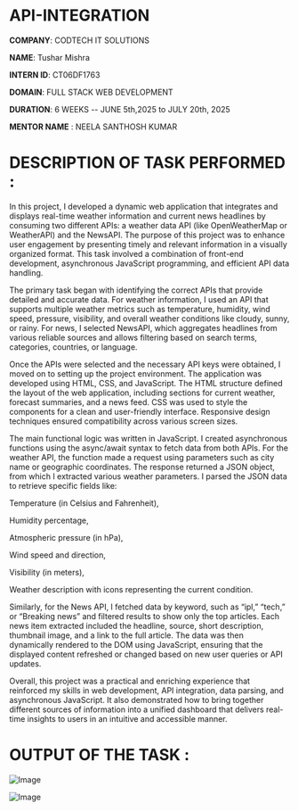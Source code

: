 # API-INTEGRATION

**COMPANY**: CODTECH IT SOLUTIONS

**NAME**: Tushar Mishra

**INTERN ID**: CT06DF1763

**DOMAIN**: FULL STACK WEB DEVELOPMENT

**DURATION**: 6 WEEKS -- JUNE 5th,2025 to JULY 20th, 2025

**MENTOR NAME** : NEELA SANTHOSH KUMAR

# DESCRIPTION OF TASK PERFORMED :

In this project, I developed a dynamic web application that integrates and displays real-time weather information and current news headlines by consuming two different APIs: a weather data API (like OpenWeatherMap or WeatherAPI) and the NewsAPI. The purpose of this project was to enhance user engagement by presenting timely and relevant information in a visually organized format. This task involved a combination of front-end development, asynchronous JavaScript programming, and efficient API data handling.

The primary task began with identifying the correct APIs that provide detailed and accurate data. For weather information, I used an API that supports multiple weather metrics such as temperature, humidity, wind speed, pressure, visibility, and overall weather conditions like cloudy, sunny, or rainy. For news, I selected NewsAPI, which aggregates headlines from various reliable sources and allows filtering based on search terms, categories, countries, or language.

Once the APIs were selected and the necessary API keys were obtained, I moved on to setting up the project environment. The application was developed using HTML, CSS, and JavaScript. The HTML structure defined the layout of the web application, including sections for current weather, forecast summaries, and a news feed. CSS was used to style the components for a clean and user-friendly interface. Responsive design techniques ensured compatibility across various screen sizes.

The main functional logic was written in JavaScript. I created asynchronous functions using the async/await syntax to fetch data from both APIs. For the weather API, the function made a request using parameters such as city name or geographic coordinates. The response returned a JSON object, from which I extracted various weather parameters. I parsed the JSON data to retrieve specific fields like:

Temperature (in Celsius and Fahrenheit),

Humidity percentage,

Atmospheric pressure (in hPa),

Wind speed and direction,

Visibility (in meters),

Weather description with icons representing the current condition.

Similarly, for the News API, I fetched data by keyword, such as “ipl,” “tech,” or “Breaking news” and filtered results to show only the top articles. Each news item extracted included the headline, source, short description, thumbnail image, and a link to the full article. The data was then dynamically rendered to the DOM using JavaScript, ensuring that the displayed content refreshed or changed based on new user queries or API updates.

Overall, this project was a practical and enriching experience that reinforced my skills in web development, API integration, data parsing, and asynchronous JavaScript. It also demonstrated how to bring together different sources of information into a unified dashboard that delivers real-time insights to users in an intuitive and accessible manner.

# OUTPUT OF THE TASK :


![Image](https://github.com/user-attachments/assets/f8386c24-f063-45ae-bb14-45bb289bdfb1)



![Image](https://github.com/user-attachments/assets/8793178c-09b0-41e0-8fe2-b77c6f602cd7)

